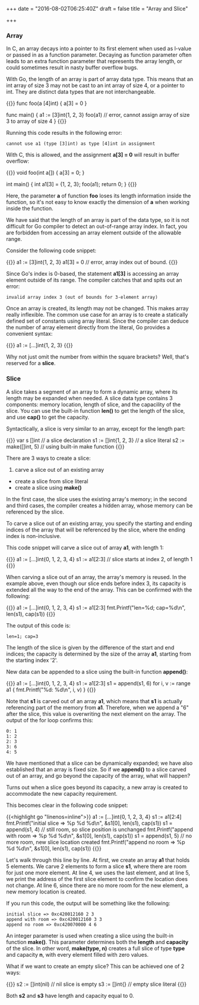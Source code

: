+++
date = "2016-08-02T06:25:40Z"
draft = false
title = "Array and Slice"

+++

### Array

In C, an array decays into a pointer to its first element when used as l-value or passed in as a function parameter. Decaying as function parameter often leads to an extra function parameter that represents the array length, or could sometimes result in nasty buffer overflow bugs.

With Go, the length of an array is part of array data type. This means that an int array of size 3 may not be cast to an int array of size 4, or a pointer to int. They are distinct data types that are not interchangeable.

{{<highlight go>}}
func foo(a [4]int) {
	a[3] = 0
}

func main() {
	a1 := [3]int{1, 2, 3}
	foo(a1) // error, cannot assign array of size 3 to array of size 4
}
{{</highlight>}}

Running this code results in the following error:

	cannot use a1 (type [3]int) as type [4]int in assignment

With C, this is allowed, and the assignment **a[3] = 0** will result in buffer overflow:

{{<highlight c>}}
void foo(int a[])
{
	a[3] = 0;
}

int main()
{
	int a1[3] = {1, 2, 3};
	foo(a1);
	return 0;
}
{{</highlight>}}

Here, the parameter **a** of function **foo** loses its length information inside the function, so it's not easy to know exactly the dimension of **a** when working inside the function.

We have said that the length of an array is part of the data type, so it is not difficult for Go compiler to detect an out-of-range array index. In fact, you are forbidden from accessing an array element outside of the allowable range.

Consider the following code snippet:

{{<highlight go>}}
a1 := [3]int{1, 2, 3}
a1[3] = 0 // error, array index out of bound.
{{</highlight>}} 

Since Go's index is 0-based, the statement **a1[3]** is accessing an array element outside of its range. The compiler catches that and spits out an error:

	invalid array index 3 (out of bounds for 3-element array)

Once an array is created, its length may not be changed. This makes array really inflexible. The common use case for an array is to create a statically defined set of constants using array literal. Since the compiler can deduce the number of array element directly from the literal, Go provides a convenient syntax:

{{<highlight go>}}
a1 := [...]int{1, 2, 3}
{{</highlight>}}

Why not just omit the number from within the square brackets? Well, that's reserved for a **slice**.

### Slice

A slice takes a segment of an array to form a dynamic array, where its length may be expanded when needed. A slice data type contains 3 components: memory location, length of slice, and the capacility of the slice. You can use the built-in function **len()** to get the length of the slice, and use **cap()** to get the capacity.

Syntactically, a slice is very similar to an array, except for the length part:

{{<highlight go>}}
var s []int		// a slice declaration
s1 := []int{1, 2, 3}	// a slice literal
s2 := make([]int, 5)	// using built-in make function
{{</highlight>}}

There are 3 ways to create a slice:

1. carve a slice out of an existing array
* create a slice from slice literal 
* create a slice using **make()**

In the first case, the slice uses the existing array's memory; in the second and third cases, the compiler creates a hidden array, whose memory can be referenced by the slice.

To carve a slice out of an existing array, you specify the starting and ending indices of the array that will be referenced by the slice, where the ending index is non-inclusive.

This code snippet will carve a slice out of array **a1**, with length 1:

{{<highlight go>}}
a1 := [...]int{0, 1, 2, 3, 4}
s1 := a1[2:3]	// slice starts at index 2, of length 1
{{</highlight>}}

When carving a slice out of an array, the array's memory is reused. In the example above, even though our slice ends before index 3, its capacity is extended all the way to the end of the array. This can be confirmed with the following:

{{<highlight go>}}
a1 := [...]int{0, 1, 2, 3, 4}
s1 := a1[2:3]
fmt.Printf("len=%d; cap=%d\n", len(s1), cap(s1))
{{</highlight>}}

The output of this code is:

	len=1; cap=3

The length of the slice is given by the difference of the start and end indices; the capacity is determined by the size of the array **a1**, starting from the starting index '2'.

New data can be appended to a slice using the built-in function **append()**:

{{<highlight go>}}
a1 := [...]int{0, 1, 2, 3, 4}
s1 := a1[2:3]
s1 = append(s1, 6)
for i, v := range a1 {
	fmt.Printf("%d: %d\n", i, v)
}
{{</highlight>}}

Note that **s1** is carved out of an array **a1**, which means that **s1** is actually referencing part of the memory from **a1**. Therefore, when we append a "6" after the slice, this value is overwriting the next element on the array. The output of the for loop confirms this:

	0: 1
	1: 2
	2: 3
	3: 6
	4: 5

We have mentioned that a slice can be dynamically expanded; we have also established that an array is fixed size. So if we **append()** to a slice carved out of an array, and go beyond the capacity of the array, what will happen?

Turns out when a slice goes beyond its capacity, a new array is created to accommodate the new capacity requirement.

This becomes clear in the following code snippet:

{{<highlight go "linenos=inline">}}
a1 := [...]int{0, 1, 2, 3, 4}
s1 := a1[2:4]
fmt.Printf("initial slice => %p %d %d\n", &s1[0], len(s1), cap(s1))
s1 = append(s1, 4) // still room, so slice position is unchanged
fmt.Printf("append with room => %p %d %d\n", &s1[0], len(s1), cap(s1))
s1 = append(s1, 5) // no more room, new slice location created
fmt.Printf("append no room => %p %d %d\n", &s1[0], len(s1), cap(s1))
{{</highlight>}}

Let's walk through this line by line. At first, we create an array **a1** that holds 5 elements. We carve 2 elements to form a slice **s1**, where there are room for just one more element. At line 4, we uses the last element, and at line 5, we print the address of the first slice element to confirm the location does not change. At line 6, since there are no more room for the new element, a new memory location is created.

If you run this code, the output will be something like the following:

	initial slice => 0xc420012160 2 3
	append with room => 0xc420012160 3 3
	append no room => 0xc420070000 4 6

An integer parameter is used when creating a slice using the built-in function **make()**. This parameter determines both the **length** and **capacity** of the slice. In other word, **make(type, n)** creates a full slice of type **type** and capacity **n**, with every element filled with zero values.

What if we want to create an empty slice? This can be achieved one of 2 ways:

{{<highlight go>}}
s2 := []int(nil) // nil slice is empty
s3 := []int{} // empty slice literal
{{</highlight>}}

Both **s2** and **s3** have length and capacity equal to 0.

